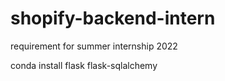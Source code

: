# shopify-backend-intern
requirement for summer internship 2022


conda install flask flask-sqlalchemy